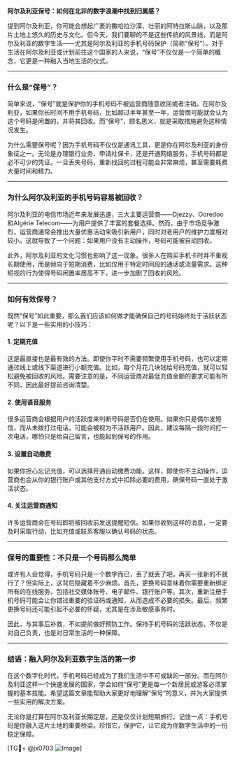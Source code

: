 **阿尔及利亚保号：如何在北非的数字浪潮中找到归属感？**

提到阿尔及利亚，你可能会想起广袤的撒哈拉沙漠、壮丽的阿特拉斯山脉，以及那片土地上悠久的历史与文化。但今天，我们要聊的不是这些传统的风景线，而是阿尔及利亚的数字生活——尤其是阿尔及利亚的手机号码保护（简称“保号”）。对于生活在阿尔及利亚或计划前往这个国家的人来说，“保号”不仅仅是一个简单的概念，它更是一种融入当地生活的仪式。

---

### **什么是“保号”？**

简单来说，“保号”就是保护你的手机号码不被运营商随意收回或者注销。在阿尔及利亚，如果你长时间不用手机号码，比如超过半年甚至一年，运营商可能就会认为这个号码是闲置的，并将其回收。而“保号”，顾名思义，就是采取措施避免这种情况发生。

为什么需要保号呢？因为手机号码不仅仅是通讯工具，更是你在阿尔及利亚的身份象征之一。无论是办理银行业务、申请社保卡，还是开通网络服务，手机号码都是必不可少的凭证。一旦丢失号码，重新找回的过程可能会非常麻烦，甚至需要耗费大量时间和精力。

---

### **为什么阿尔及利亚的手机号码容易被回收？**

阿尔及利亚的电信市场近年来发展迅速，三大主要运营商——Djezzy、Ooredoo和Algérie Telecom——为用户提供了丰富的套餐选择。然而，由于市场竞争激烈，运营商通常会推出大量优惠活动来吸引新用户，同时对老用户的维护力度相对较小。这就导致了一个问题：如果用户没有主动操作，号码可能被自动回收。

此外，阿尔及利亚的文化习惯也影响了这一现象。很多人在购买手机卡时并不重视长期使用，而是倾向于短期消费，比如仅用于特定时间段的通话或流量需求。这种短视的行为使得号码闲置率居高不下，进一步加剧了回收的风险。

---

### **如何有效保号？**

既然“保号”如此重要，那么我们应该如何做才能确保自己的号码始终处于活跃状态呢？以下是一些实用的小技巧：

#### **1. 定期充值**
这是最直接也是最有效的方法。即使你平时不需要频繁使用手机号码，也可以定期通过线上或线下渠道进行小额充值。比如，每个月花几块钱给号码充值，就可以轻松避免被回收的风险。需要注意的是，不同运营商对最低充值金额的要求可能有所不同，因此最好提前咨询清楚。

#### **2. 使用语音服务**
很多运营商会根据用户的活跃度来判断号码是否仍在使用。如果你只是偶尔发短信，而从未拨打过电话，可能会被视为不活跃用户。因此，建议每隔一段时间打一次电话，哪怕只是给自己留言，也能起到保号的作用。

#### **3. 设置自动缴费**
如果你担心忘记充值，可以选择开通自动缴费功能。这样，即使你不主动操作，运营商也会从你的银行账户或其他支付方式中扣除必要的费用，确保号码一直处于激活状态。

#### **4. 关注运营商通知**
许多运营商会在号码即将被回收前发送提醒短信。如果你收到这样的消息，一定要及时采取行动，比如充值或联系客服以确认号码的状态。

---

### **保号的重要性：不只是一个号码那么简单**

或许有人会觉得，手机号码只是一个数字而已，丢了就丢了吧，再买一张新的不就行了？但实际上，这背后隐藏着不少麻烦。首先，更换号码意味着你需要重新绑定所有的在线服务，包括社交媒体账号、电子邮件、银行账户等。其次，重新注册手机号码可能会让你错过重要的验证码或通知，从而造成不必要的损失。最后，频繁更换号码还可能引起不必要的怀疑，尤其是在涉及敏感事务时。

因此，与其事后补救，不如提前做好预防工作。保持手机号码的活跃状态，不仅是对自己负责，也是对日常生活的一种保障。

---

### **结语：融入阿尔及利亚数字生活的第一步**

在这个数字化时代，手机号码已经成为了我们生活中不可或缺的一部分。而在阿尔及利亚这样一个快速发展的国家，学会如何“保号”更是每一个新居民或游客必须掌握的基本技能。希望这篇文章能帮助大家更好地理解“保号”的意义，并为大家提供一些实用的解决方案。

无论你是打算在阿尔及利亚长期定居，还是仅仅计划短期旅行，记住一点：手机号码是你融入这片土地的重要桥梁。珍惜它，保护它，让它成为你数字生活中的一份稳定保障。

[TG💪+ @jx0703 ![Image](https://github.com/user-attachments/assets/dbca1d08-cadb-493c-b0ec-ad6f7a83f270)]